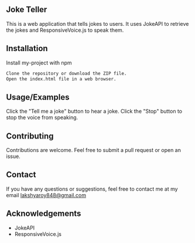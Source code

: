 
## Joke Teller
This is a web application that tells jokes to users. It uses JokeAPI to retrieve the jokes and ResponsiveVoice.js to speak them.


## Installation

Install my-project with npm

```bash
Clone the repository or download the ZIP file.
Open the index.html file in a web browser.
```
    
## Usage/Examples

Click the "Tell me a joke" button to hear a joke.
Click the "Stop" button to stop the voice from speaking.


## Contributing



Contributions are welcome. Feel free to submit a pull request or open an issue.


## Contact

If you have any questions or suggestions, feel free to contact me at my email lakshyaroy848@gmail.com
## Acknowledgements

 - JokeAPI
 - ResponsiveVoice.js




